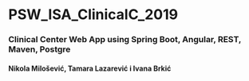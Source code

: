 # PSW_ISA_ClinicalC_2019

### Clinical Center Web App using Spring Boot, Angular, REST, Maven, Postgre

#### Nikola Milošević, Tamara Lazarević i Ivana Brkić
